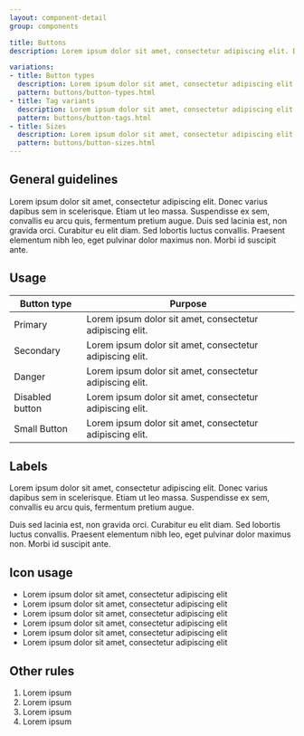 ```yaml
---
layout: component-detail
group: components

title: Buttons
description: Lorem ipsum dolor sit amet, consectetur adipiscing elit. Donec varius dapibus sem in scelerisque. Etiam ut leo massa. Suspendisse ex sem, convallis eu arcu quis

variations:
- title: Button types
  description: Lorem ipsum dolor sit amet, consectetur adipiscing elit. Donec varius dapibus sem in scelerisque.
  pattern: buttons/button-types.html
- title: Tag variants
  description: Lorem ipsum dolor sit amet, consectetur adipiscing elit. Donec varius dapibus sem in scelerisque.
  pattern: buttons/button-tags.html
- title: Sizes
  description: Lorem ipsum dolor sit amet, consectetur adipiscing elit. Donec varius dapibus sem in scelerisque.
  pattern: buttons/button-sizes.html
---
```


## General guidelines

Lorem ipsum dolor sit amet, consectetur adipiscing elit. Donec varius dapibus sem in scelerisque. Etiam ut leo massa. Suspendisse ex sem, convallis eu arcu quis, fermentum pretium augue. Duis sed lacinia est, non gravida orci. Curabitur eu elit diam. Sed lobortis luctus convallis. Praesent elementum nibh leo, eget pulvinar dolor maximus non. Morbi id suscipit ante.

## Usage

| Button type     | Purpose                                                                          |
| --------------- |----------------------------------------------------------------------------------|
| Primary         | Lorem ipsum dolor sit amet, consectetur adipiscing elit.                         |
| Secondary       | Lorem ipsum dolor sit amet, consectetur adipiscing elit.                         |
| Danger          | Lorem ipsum dolor sit amet, consectetur adipiscing elit.                         |
| Disabled button | Lorem ipsum dolor sit amet, consectetur adipiscing elit.                         |
| Small Button    | Lorem ipsum dolor sit amet, consectetur adipiscing elit.                         |


## Labels

Lorem ipsum dolor sit amet, consectetur adipiscing elit. Donec varius dapibus sem in scelerisque. Etiam ut leo massa. Suspendisse ex sem, convallis eu arcu quis, fermentum pretium augue. 

Duis sed lacinia est, non gravida orci. Curabitur eu elit diam. Sed lobortis luctus convallis. Praesent elementum nibh leo, eget pulvinar dolor maximus non. Morbi id suscipit ante.

## Icon usage

* Lorem ipsum dolor sit amet, consectetur adipiscing elit
* Lorem ipsum dolor sit amet, consectetur adipiscing elit
* Lorem ipsum dolor sit amet, consectetur adipiscing elit
* Lorem ipsum dolor sit amet, consectetur adipiscing elit
* Lorem ipsum dolor sit amet, consectetur adipiscing elit
* Lorem ipsum dolor sit amet, consectetur adipiscing elit

## Other rules

1. Lorem ipsum
2. Lorem ipsum
3. Lorem ipsum
4. Lorem ipsum
